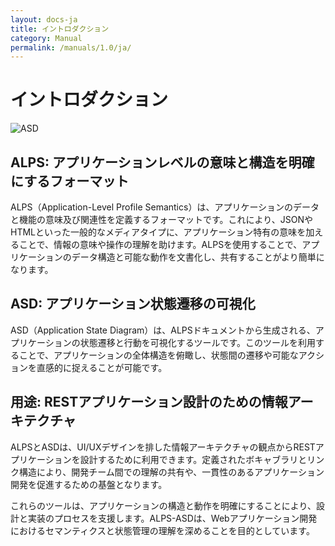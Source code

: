 ```yaml
---
layout: docs-ja
title: イントロダクション
category: Manual
permalink: /manuals/1.0/ja/
---
```

# イントロダクション

![ASD](https://alps-asd.github.io/app-state-diagram/blog/profile.svg)

## ALPS: アプリケーションレベルの意味と構造を明確にするフォーマット

ALPS（Application-Level Profile Semantics）は、アプリケーションのデータと機能の意味及び関連性を定義するフォーマットです。これにより、JSONやHTMLといった一般的なメディアタイプに、アプリケーション特有の意味を加えることで、情報の意味や操作の理解を助けます。ALPSを使用することで、アプリケーションのデータ構造と可能な動作を文書化し、共有することがより簡単になります。

## ASD: アプリケーション状態遷移の可視化

ASD（Application State Diagram）は、ALPSドキュメントから生成される、アプリケーションの状態遷移と行動を可視化するツールです。このツールを利用することで、アプリケーションの全体構造を俯瞰し、状態間の遷移や可能なアクションを直感的に捉えることが可能です。

## 用途: RESTアプリケーション設計のための情報アーキテクチャ

ALPSとASDは、UI/UXデザインを排した情報アーキテクチャの観点からRESTアプリケーションを設計するために利用できます。定義されたボキャブラリとリンク構造により、開発チーム間での理解の共有や、一貫性のあるアプリケーション開発を促進するための基盤となります。

これらのツールは、アプリケーションの構造と動作を明確にすることにより、設計と実装のプロセスを支援します。ALPS-ASDは、Webアプリケーション開発におけるセマンティクスと状態管理の理解を深めることを目的としています。
